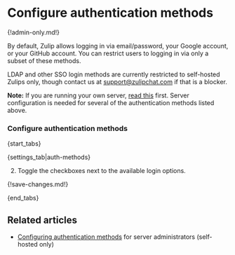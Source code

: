# Configure authentication methods

{!admin-only.md!}

By default, Zulip allows logging in via email/password, your Google account,
or your GitHub account. You can restrict users to logging in via only a
subset of these methods.

LDAP and other SSO login methods are currently restricted to self-hosted
Zulips only, though contact us at support@zulipchat.com if that is a
blocker.

**Note:** If you are running your own server,
[read this](https://zulip.readthedocs.io/en/latest/production/authentication-methods.html)
first. Server configuration is needed for several of the authentication
methods listed above.

### Configure authentication methods

{start_tabs}

{settings_tab|auth-methods}

2. Toggle the checkboxes next to the available login options.

{!save-changes.md!}

{end_tabs}

## Related articles

* [Configuring authentication methods](https://zulip.readthedocs.io/en/latest/production/authentication-methods.html)
  for server administrators (self-hosted only)
